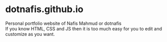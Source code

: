 # dotnafis.github.io
Personal portfolio website of Nafis Mahmud or dotnafis
<br>If you know HTML, CSS and JS then it is too much easy for you to edit and customize as you want.
